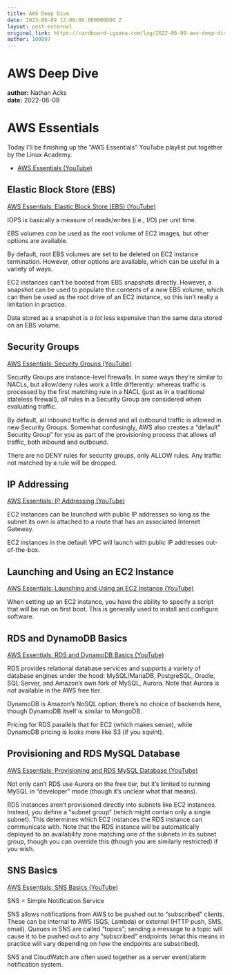 ```yaml
---
title: AWS Deep Dive
date: 2022-06-09 12:00:00.000000000 Z
layout: post-external
original_link: https://cardboard-iguana.com/log/2022-06-09-aws-deep-dive.html
author: 100007
---
```


# AWS Deep Dive

**author:** Nathan Acks  
**date:** 2022-06-09

# AWS Essentials

Today I’ll be finishing up the “AWS Essentials” YouTube playlist put together by the Linux Academy.

- [AWS Essentials (YouTube)](https://youtube.com/playlist?list=PLv2a_5pNAko0Mijc6mnv04xeOut443Wnk)

## Elastic Block Store (EBS)

[AWS Essentials: Elastic Block Store (EBS) (YouTube)](https://youtu.be/S0gzrxsVQHo)

IOPS is basically a measure of reads/writes (i.e., I/O) per unit time.

EBS volumes _can_ be used as the root volume of EC2 images, but other options are available.

By default, root EBS volumes are set to be deleted on EC2 instance termination. However, other options are available, which can be useful in a variety of ways.

EC2 instances can’t be booted from EBS snapshots directly. However, a snapshot can be used to populate the contents of a _new_ EBS volume, which can then be used as the root drive of an EC2 instance, so this isn’t really a limitation in practice.

Data stored as a snapshot is _a lot_ less expensive than the same data stored on an EBS volume.

## Security Groups

[AWS Essentials: Security Groups (YouTube)](https://youtu.be/-9j7BvAyb2w)

Security Groups are instance-level firewalls. In some ways they’re similar to NACLs, but allow/deny rules work a little differently: whereas traffic is processed by the first matching rule in a NACL (just as in a traditional stateless firewall), _all_ rules in a Security Group are considered when evaluating traffic.

By default, all inbound traffic is denied and all outbound traffic is allowed in new Security Groups. Somewhat confusingly, AWS also creates a “default” Security Group” for you as part of the provisioning process that allows _all_ traffic, both inbound and outbound.

There are no DENY rules for security groups, only ALLOW rules. Any traffic not matched by a rule will be dropped.

## IP Addressing

[AWS Essentials: IP Addressing (YouTube)](https://youtu.be/U32bPhQyQ6I)

EC2 instances can be launched with public IP addresses so long as the subnet its own is attached to a route that has an associated Internet Gateway.

EC2 instances in the default VPC will launch with public IP addresses out-of-the-box.

## Launching and Using an EC2 Instance

[AWS Essentials: Launching and Using an EC2 Instance (YouTube)](https://youtu.be/BCM9aaaWvR0)

When setting up an EC2 instance, you have the ability to specify a script that will be run on first boot. This is generally used to install and configure software.

## RDS and DynamoDB Basics

[AWS Essentials: RDS and DynamoDB Basics (YouTube)](https://youtu.be/KcJ8-I7kD_w)

RDS provides relational database services and supports a variety of database engines under the hood: MySQL/MariaDB, PostgreSQL, Oracle, SQL Server, and Amazon’s own fork of MySQL, Aurora. Note that Aurora is _not_ available in the AWS free tier.

DynamoDB is Amazon’s NoSQL option; there’s no choice of backends here, though DynamoDB itself is similar to MongoDB.

Pricing for RDS parallels that for EC2 (which makes sense), while DynamoDB pricing is looks more like S3 (if you squint).

## Provisioning and RDS MySQL Database

[AWS Essentials: Provisioning and RDS MySQL Database (YouTube)](https://youtu.be/OE25Sni15vo)

Not only can’t RDS use Aurora on the free tier, but it’s limited to running MySQL in “developer” mode (though it’s unclear what that means).

RDS instances aren’t provisioned directly into subnets like EC2 instances. Instead, you define a “subnet group” (which might contain only a single subnet). This determines which EC2 instances the RDS instance can communicate with. Note that the RDS instance will be automatically deployed to an availability zone matching one of the subnets in its subnet group, though you can override this (though you are similarly restricted) if you wish.

## SNS Basics

[AWS Essentials: SNS Basics (YouTube)](https://youtu.be/M4gQ8MLlgiY)

SNS = Simple Notification Service

SNS allows notifications from AWS to be pushed out to “subscribed” clients. These can be internal to AWS (SQS, Lambda) or external (HTTP push, SMS, email). Queues in SNS are called “topics”; sending a message to a topic will cause it to be pushed out to any “subscribed” endpoints (what this means in practice will vary depending on _how_ the endpoints are subscribed).

SNS and CloudWatch are often used together as a server event/alarm notification system.

